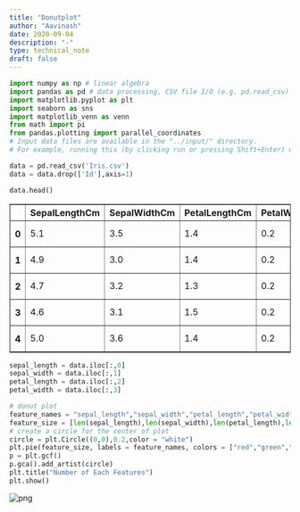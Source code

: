 ```yaml
---
title: "Donutplot"
author: "Aavinash"
date: 2020-09-04
description: "-"
type: technical_note
draft: false
---
```


```python
import numpy as np # linear algebra
import pandas as pd # data processing, CSV file I/O (e.g. pd.read_csv)
import matplotlib.pyplot as plt
import seaborn as sns
import matplotlib_venn as venn
from math import pi
from pandas.plotting import parallel_coordinates
# Input data files are available in the "../input/" directory.
# For example, running this (by clicking run or pressing Shift+Enter) will list the files in the input director

```


```python
data = pd.read_csv('Iris.csv')
data = data.drop(['Id'],axis=1)
```


```python
data.head()
```




<div>
<style scoped>
    .dataframe tbody tr th:only-of-type {
        vertical-align: middle;
    }

    .dataframe tbody tr th {
        vertical-align: top;
    }

    .dataframe thead th {
        text-align: right;
    }
</style>
<table border="1" class="dataframe">
  <thead>
    <tr style="text-align: right;">
      <th></th>
      <th>SepalLengthCm</th>
      <th>SepalWidthCm</th>
      <th>PetalLengthCm</th>
      <th>PetalWidthCm</th>
      <th>Species</th>
    </tr>
  </thead>
  <tbody>
    <tr>
      <th>0</th>
      <td>5.1</td>
      <td>3.5</td>
      <td>1.4</td>
      <td>0.2</td>
      <td>Iris-setosa</td>
    </tr>
    <tr>
      <th>1</th>
      <td>4.9</td>
      <td>3.0</td>
      <td>1.4</td>
      <td>0.2</td>
      <td>Iris-setosa</td>
    </tr>
    <tr>
      <th>2</th>
      <td>4.7</td>
      <td>3.2</td>
      <td>1.3</td>
      <td>0.2</td>
      <td>Iris-setosa</td>
    </tr>
    <tr>
      <th>3</th>
      <td>4.6</td>
      <td>3.1</td>
      <td>1.5</td>
      <td>0.2</td>
      <td>Iris-setosa</td>
    </tr>
    <tr>
      <th>4</th>
      <td>5.0</td>
      <td>3.6</td>
      <td>1.4</td>
      <td>0.2</td>
      <td>Iris-setosa</td>
    </tr>
  </tbody>
</table>
</div>




```python
sepal_length = data.iloc[:,0]
sepal_width = data.iloc[:,1]
petal_length = data.iloc[:,2]
petal_width = data.iloc[:,3]
```


```python
# donut plot
feature_names = "sepal_length","sepal_width","petal_length","petal_width"
feature_size = [len(sepal_length),len(sepal_width),len(petal_length),len(petal_width)]
# create a circle for the center of plot
circle = plt.Circle((0,0),0.2,color = "white")
plt.pie(feature_size, labels = feature_names, colors = ["red","green","blue","cyan"] )
p = plt.gcf()
p.gca().add_artist(circle)
plt.title("Number of Each Features")
plt.show()

```


![png](Donutplot_5_0.png)



```python

```
